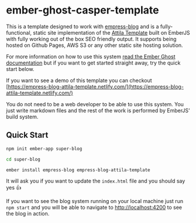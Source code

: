 # ember-ghost-casper-template

This is a template designed to work with [empress-blog](https://github.com/empress/empress-blog) and is a fully-functional, static site implementation of the
[Attila Template](https://github.com/zutrinken/attila) built on EmberJS with fully working out of the
box SEO friendly output. It supports being hosted on Github Pages, AWS S3 or any other static site
hosting solution.

For more information on how to use this system [read the Ember Ghost documentation](https://github.com/empress/empress-blog/blob/master/README.md) but if you want to get started straight away, try the quick start below.

If you want to see a demo of this template you can checkout [https://empress-blog-attila-template.netlify.com/](https://empress-blog-attila-template.netlify.com/)

You do not need to be a web developer to be able to use this system. You just write markdown files
and the rest of the work is performed by EmberJS' build system.

## Quick Start

```sh
npm init ember-app super-blog

cd super-blog

ember install empress-blog empress-blog-attila-template
```

It will ask you if you want to update the `index.html` file and you should say yes 👍

If you want to see the blog system running on your local machine just run `npm start` and you will
be able to navigate to  [http://localhost:4200](http://localhost:4200) to see the blog in action.
